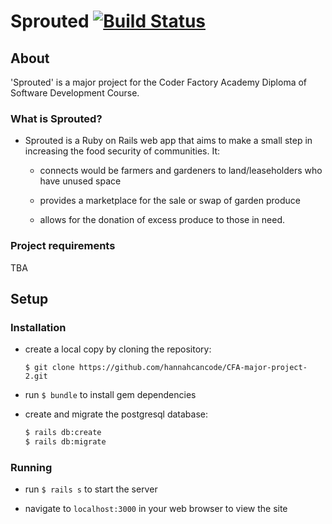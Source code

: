 # Sprouted [![Build Status](https://travis-ci.org/hannahcancode/CFA-major-project-2.svg?branch=master)](https://travis-ci.org/hannahcancode/CFA-major-project-2)

## About

'Sprouted' is a major project for the Coder Factory Academy Diploma of Software Development Course.

### What is Sprouted?
- Sprouted is a Ruby on Rails web app that aims to make a small step in increasing the food security of communities. It:

  - connects would be farmers and gardeners to land/leaseholders who have unused space

  - provides a marketplace for the sale or swap of garden produce

  - allows for the donation of excess produce to those in need.


### Project requirements
TBA

## Setup
### Installation
- create a local copy by cloning the repository:

  `$ git clone https://github.com/hannahcancode/CFA-major-project-2.git`


- run `$ bundle` to install gem dependencies


- create and migrate the postgresql database:

  ```bash
  $ rails db:create
  $ rails db:migrate
  ```

### Running

- run `$ rails s` to start the server


- navigate to `localhost:3000` in your web browser to view the site
